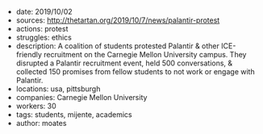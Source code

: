- date: 2019/10/02
- sources: http://thetartan.org/2019/10/7/news/palantir-protest
- actions: protest 
- struggles: ethics
- description: A coalition of students protested Palantir & other ICE-friendly recruitment on the Carnegie Mellon University campus. They disrupted a Palantir recruitment event, held 500 conversations, & collected 150 promises from fellow students to not work or engage with Palantir.
- locations: usa, pittsburgh
- companies: Carnegie Mellon University
- workers: 30
- tags: students, mijente, academics
- author: moates
